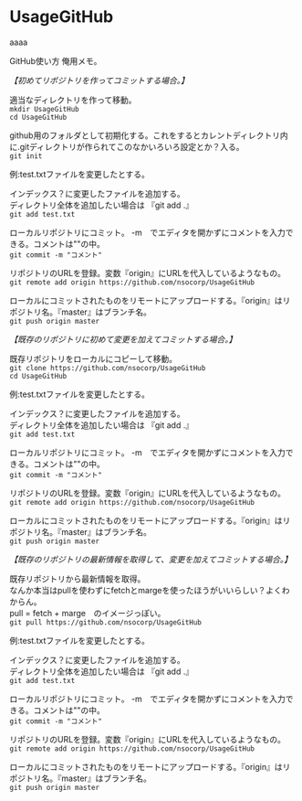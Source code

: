 # UsageGitHub
aaaa

GitHub使い方 俺用メモ。


*【初めてリポジトリを作ってコミットする場合。】*

適当なディレクトリを作って移動。  
`mkdir UsageGitHub`  
`cd UsageGitHub`

github用のフォルダとして初期化する。これをするとカレントディレクトリ内に.gitディレクトリが作られてこのなかいろいろ設定とか？入る。  
`git init`


例:test.txtファイルを変更したとする。

インデックス？に変更したファイルを追加する。  
ディレクトリ全体を追加したい場合は 『git add .』  
`git add test.txt`

ローカルリポジトリにコミット。 -m　でエディタを開かずにコメントを入力できる。コメントは""の中。  
`git commit -m "コメント"`

リポジトリのURLを登録。変数『origin』にURLを代入しているようなもの。  
`git remote add origin https://github.com/nsocorp/UsageGitHub`

ローカルにコミットされたものをリモートにアップロードする。『origin』はリポジトリ名。『master』はブランチ名。  
`git push origin master`



*【既存のリポジトリに初めて変更を加えてコミットする場合。】*

既存リポジトリをローカルにコピーして移動。  
`git clone https://github.com/nsocorp/UsageGitHub`  
`cd UsageGitHub`

例:test.txtファイルを変更したとする。

インデックス？に変更したファイルを追加する。  
ディレクトリ全体を追加したい場合は 『git add .』  
`git add test.txt`

ローカルリポジトリにコミット。 -m　でエディタを開かずにコメントを入力できる。コメントは""の中。  
`git commit -m "コメント"`

リポジトリのURLを登録。変数『origin』にURLを代入しているようなもの。  
`git remote add origin https://github.com/nsocorp/UsageGitHub`

ローカルにコミットされたものをリモートにアップロードする。『origin』はリポジトリ名。『master』はブランチ名。  
`git push origin master`




*【既存のリポジトリの最新情報を取得して、変更を加えてコミットする場合。】*

既存リポジトリから最新情報を取得。  
なんか本当はpullを使わずにfetchとmargeを使ったほうがいいらしい？よくわからん。  
pull = fetch + marge　のイメージっぽい。  
`git pull https://github.com/nsocorp/UsageGitHub`

例:test.txtファイルを変更したとする。

インデックス？に変更したファイルを追加する。  
ディレクトリ全体を追加したい場合は 『git add .』  
`git add test.txt`

ローカルリポジトリにコミット。 -m　でエディタを開かずにコメントを入力できる。コメントは""の中。  
`git commit -m "コメント"`

リポジトリのURLを登録。変数『origin』にURLを代入しているようなもの。  
`git remote add origin https://github.com/nsocorp/UsageGitHub`

ローカルにコミットされたものをリモートにアップロードする。『origin』はリポジトリ名。『master』はブランチ名。  
`git push origin master`
